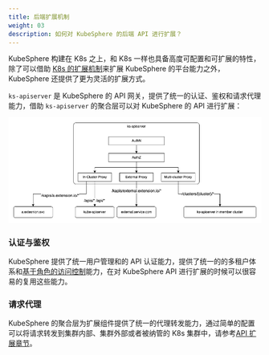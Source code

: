 ```yaml
---
title: 后端扩展机制
weight: 03
description: 如何对 KubeSphere 的后端 API 进行扩展？
---
```


KubeSphere 构建在 K8s 之上，和 K8s 一样也具备高度可配置和可扩展的特性，除了可以借助 [K8s 的扩展机制](https://kubernetes.io/docs/concepts/extend-kubernetes/)来扩展 KubeSphere 的平台能力之外，KubeSphere 还提供了更为灵活的扩展方式。

`ks-apiserver` 是 KubeSphere 的 API 网关，提供了统一的认证、鉴权和请求代理能力，借助 `ks-apiserver` 的聚合层可以对 KubeSphere 的 API 进行扩展：

![api-proxy](./api-proxy.png)

### 认证与鉴权

KubeSphere 提供了统一用户管理和的 API 认证能力，提供了统一的的多租户体系和[基于角色的访问控制](https://dev-guide.kubesphere.io/extension-dev-guide/zh/feature-customization/access-control/)能力，在对 KubeSphere API 进行扩展的时候可以很容易的复用这些能力。

### 请求代理

KubeSphere 的聚合层为扩展组件提供了统一的代理转发能力，通过简单的配置可以将请求转发到集群内部、集群外部或者被纳管的 K8s 集群中，请参考[API 扩展章节](https://dev-guide.kubesphere.io/extension-dev-guide/zh/feature-customization/extending-api/)。
